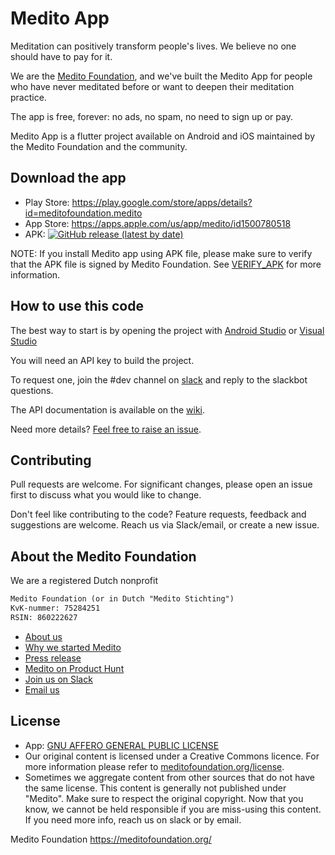 # Medito App

Meditation can positively transform people's lives. We believe no one should have to pay for it. 

We are the [Medito Foundation](https://meditofoundation.org), and we've built the Medito App for people who have never meditated before or want to deepen their meditation practice. 

The app is free, forever: no ads, no spam, no need to sign up or pay. 

Medito App is a flutter project available on Android and iOS maintained by the Medito Foundation and the community.

## Download the app
- Play Store: https://play.google.com/store/apps/details?id=meditofoundation.medito
- App Store: https://apps.apple.com/us/app/medito/id1500780518
- APK: <a href="https://github.com/meditohq/medito-app/releases/latest"><img alt="GitHub release (latest by date)" src="https://img.shields.io/github/v/release/meditohq/medito-app?color=success&label=APK"></a>

NOTE: If you install Medito app using APK file, please make sure to verify that the APK file is signed by Medito Foundation. See [VERIFY_APK](VERIFY_APK.md) for more information.

## How to use this code

The best way to start is by opening the project with [Android Studio](https://developer.android.com/studio) or [Visual Studio](https://visualstudio.microsoft.com/)

You will need an API key to build the project.

To request one, join the #dev channel on [slack](https://join.slack.com/t/meditofoundation/shared_invite/zt-f0viisyt-VdJ7ygqNHt9sIeGzZiatlQ) and reply to the slackbot questions.

The API documentation is available on the [wiki](https://github.com/meditohq/medito-app/wiki/).

Need more details? [Feel free to raise an issue](https://github.com/meditohq/medito-app/issues).

## Contributing
Pull requests are welcome. For significant changes, please open an issue first to discuss what you would like to change.

Don't feel like contributing to the code?
Feature requests, feedback and suggestions are welcome. Reach us via Slack/email, or create a new issue.

## About the Medito Foundation

We are a registered Dutch nonprofit

```html
Medito Foundation (or in Dutch "Medito Stichting") 
KvK-nummer: 75284251
RSIN: 860222627 
```

- [About us](https://meditofoundation.org/about)
- [Why we started Medito](https://meditofoundation.org/blog/why-meditation-should-be-free)
- [Press release](https://meditofoundation.org/blog/medito-foundation-launches-app-to-free-meditation-from-clutches-of-big-business)
- [Medito on Product Hunt](https://www.producthunt.com/posts/medito)
- [Join us on Slack](https://join.slack.com/t/meditofoundation/shared_invite/zt-f0viisyt-VdJ7ygqNHt9sIeGzZiatlQ)
- [Email us](mailto:hi@meditofoundation.org)

## License
- App: [GNU AFFERO GENERAL PUBLIC LICENSE](https://gitlab.com/medito/medito-app/-/blob/master/LICENSE)
- Our original content is licensed under a Creative Commons licence. For more information please refer to [meditofoundation.org/license](https://meditofoundation.org/license).
- Sometimes we aggregate content from other sources that do not have the same license. This content is generally not published under "Medito". Make sure to respect the original copyright. 
Now that you know, we cannot be held responsible if you are miss-using this content. If you need more info, reach us on slack or by email.

Medito Foundation
https://meditofoundation.org/
